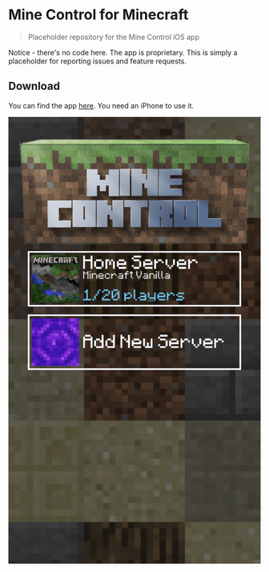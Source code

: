 # Mine Control for Minecraft
> Placeholder repository for the Mine Control iOS app

Notice - there's no code here. The app is proprietary. This is simply a placeholder for reporting issues and feature requests.

## Download

You can find the app [here](https://apps.apple.com/fi/app/mine-control-for-minecraft/id559788653). You need an iPhone to use it.

![Mine Control](mine-control.png)
